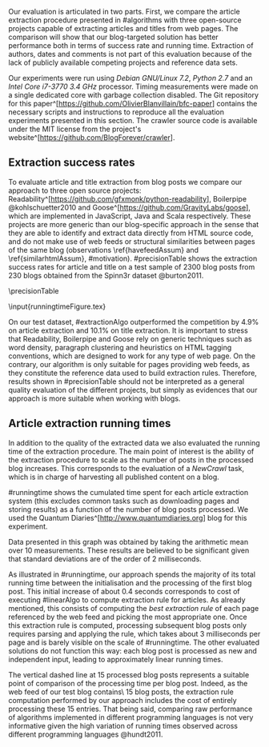 Our evaluation is articulated in two parts. First, we compare the article extraction procedure presented in #algorithms with three open-source projects capable of extracting articles and titles from web pages. The comparison will show that our blog-targeted solution has better performance both in terms of success rate and running time. Extraction of authors, dates and comments is not part of this evaluation because of the lack of publicly available competing projects and reference data sets.

Our experiments were run using *Debian GNU/Linux 7.2*, *Python 2.7* and an *Intel Core i7-3770 3.4 GHz* processor. Timing measurements were made on a single dedicated core with garbage collection disabled. The Git repository for this paper^[<https://github.com/OlivierBlanvillain/bfc-paper>] contains the necessary scripts and instructions to reproduce all the evaluation experiments presented in this section. The crawler source code is available under the MIT license from the project's website^[<https://github.com/BlogForever/crawler>].


Extraction success rates
------------------------
To evaluate article and title extraction from blog posts we compare our approach to three open source projects: Readability^[<https://github.com/gfxmonk/python-readability>], Boilerpipe @kohlschuetter2010 and Goose^[<https://github.com/GravityLabs/goose>], which are implemented in JavaScript, Java and Scala respectively. These projects are more generic than our blog-specific approach in the sense that they are able to identify and extract data directly from HTML source code, and do not make use of web feeds or structural similarities between pages of the same blog (observations \ref{havefeedAssum} and \ref{similarhtmlAssum}, #motivation). #precisionTable shows the extraction success rates for article and title on a test sample of 2300 blog posts from 230 blogs obtained from the Spinn3r dataset @burton2011.

\precisionTable

\input{runningtimeFigure.tex}

On our test dataset, #extractionAlgo outperformed the competition by 4.9% on article extraction and 10.1% on title extraction. It is important to stress that Readability, Boilerpipe and Goose rely on generic techniques such as word density, paragraph clustering and heuristics on HTML tagging conventions, which are designed to work for any type of web page. On the contrary, our algorithm is only suitable for pages providing web feeds, as they constitute the reference data used to build extraction rules. Therefore, results shown in #precisionTable should not be interpreted as a general quality evaluation of the different projects, but simply as evidences that our approach is more suitable when working with blogs.

Article extraction running times
--------------------------------
In addition to the quality of the extracted data we also evaluated the running time of the extraction procedure. The main point of interest is the ability of the extraction procedure to scale as the number of posts in the processed blog increases. This corresponds to the evaluation of a *NewCrawl* task, which is in charge of harvesting all published content on a blog.

#runningtime shows the cumulated time spent for each article extraction system (this excludes common tasks such as downloading pages and storing results) as a function of the number of blog posts processed. We used the Quantum Diaries^[<http://www.quantumdiaries.org>] blog for this experiment.

Data presented in this graph was obtained by taking the arithmetic mean over 10 measurements. These results are believed to be significant given that standard deviations are of the order of 2 milliseconds.

As illustrated in #runningtime, our approach spends the majority of its total running time between the initialisation and the processing of the first blog post. This initial increase of about 0.4 seconds corresponds to cost of executing #linearAlgo to compute extraction rule for articles. As already mentioned, this consists of computing the *best extraction rule* of each page referenced by the web feed and picking the most appropriate one. Once this extraction rule is computed, processing subsequent blog posts only requires parsing and applying the rule, which takes about 3 milliseconds per page and is barely visible on the scale of #runningtime. The other evaluated solutions do not function this way: each blog post is processed as new and independent input, leading to approximately linear running times.

The vertical dashed line at 15 processed blog posts represents a suitable point of comparison of the processing time per blog post. Indeed, as the web feed of our test blog contains\ 15 blog posts, the extraction rule computation performed by our approach includes the cost of entirely processing these 15 entries. That being said, comparing raw performance of algorithms implemented in different programming languages is not very informative given the high variation of running times observed across different programming languages @hundt2011.
